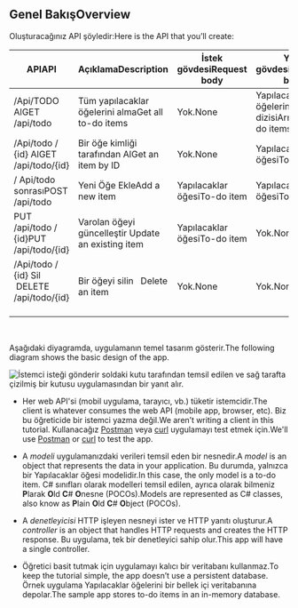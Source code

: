 ## <a name="overview"></a><span data-ttu-id="1c343-101">Genel Bakış</span><span class="sxs-lookup"><span data-stu-id="1c343-101">Overview</span></span>

<span data-ttu-id="1c343-102">Oluşturacağınız API şöyledir:</span><span class="sxs-lookup"><span data-stu-id="1c343-102">Here is the API that you’ll create:</span></span>

|<span data-ttu-id="1c343-103">API</span><span class="sxs-lookup"><span data-stu-id="1c343-103">API</span></span> | <span data-ttu-id="1c343-104">Açıklama</span><span class="sxs-lookup"><span data-stu-id="1c343-104">Description</span></span>    | <span data-ttu-id="1c343-105">İstek gövdesi</span><span class="sxs-lookup"><span data-stu-id="1c343-105">Request body</span></span>    | <span data-ttu-id="1c343-106">Yanıt gövdesi</span><span class="sxs-lookup"><span data-stu-id="1c343-106">Response body</span></span>   |
|--- | ---- | ---- | ---- |
|<span data-ttu-id="1c343-107">/Api/TODO Al</span><span class="sxs-lookup"><span data-stu-id="1c343-107">GET /api/todo</span></span>  | <span data-ttu-id="1c343-108">Tüm yapılacaklar öğelerini alma</span><span class="sxs-lookup"><span data-stu-id="1c343-108">Get all to-do items</span></span> | <span data-ttu-id="1c343-109">Yok.</span><span class="sxs-lookup"><span data-stu-id="1c343-109">None</span></span> | <span data-ttu-id="1c343-110">Yapılacaklar öğelerini dizisi</span><span class="sxs-lookup"><span data-stu-id="1c343-110">Array of to-do items</span></span>|
|<span data-ttu-id="1c343-111">/Api/todo / {id} Al</span><span class="sxs-lookup"><span data-stu-id="1c343-111">GET /api/todo/{id}</span></span>  | <span data-ttu-id="1c343-112">Bir öğe kimliği tarafından Al</span><span class="sxs-lookup"><span data-stu-id="1c343-112">Get an item by ID</span></span> | <span data-ttu-id="1c343-113">Yok.</span><span class="sxs-lookup"><span data-stu-id="1c343-113">None</span></span> | <span data-ttu-id="1c343-114">Yapılacaklar öğesi</span><span class="sxs-lookup"><span data-stu-id="1c343-114">To-do item</span></span>|
|<span data-ttu-id="1c343-115">/ Api/todo sonrası</span><span class="sxs-lookup"><span data-stu-id="1c343-115">POST /api/todo</span></span> | <span data-ttu-id="1c343-116">Yeni Öğe Ekle</span><span class="sxs-lookup"><span data-stu-id="1c343-116">Add a new item</span></span> | <span data-ttu-id="1c343-117">Yapılacaklar öğesi</span><span class="sxs-lookup"><span data-stu-id="1c343-117">To-do item</span></span>  | <span data-ttu-id="1c343-118">Yapılacaklar öğesi</span><span class="sxs-lookup"><span data-stu-id="1c343-118">To-do item</span></span> |
|<span data-ttu-id="1c343-119">PUT /api/todo / {id}</span><span class="sxs-lookup"><span data-stu-id="1c343-119">PUT /api/todo/{id}</span></span> | <span data-ttu-id="1c343-120">Varolan öğeyi güncelleştir&nbsp;</span><span class="sxs-lookup"><span data-stu-id="1c343-120">Update an existing item &nbsp;</span></span>  | <span data-ttu-id="1c343-121">Yapılacaklar öğesi</span><span class="sxs-lookup"><span data-stu-id="1c343-121">To-do item</span></span> |  <span data-ttu-id="1c343-122">Yok.</span><span class="sxs-lookup"><span data-stu-id="1c343-122">None</span></span> |
|<span data-ttu-id="1c343-123">/Api/todo / {id} Sil&nbsp;  &nbsp;</span><span class="sxs-lookup"><span data-stu-id="1c343-123">DELETE /api/todo/{id}  &nbsp;  &nbsp;</span></span> | <span data-ttu-id="1c343-124">Bir öğeyi silin&nbsp;  &nbsp;</span><span class="sxs-lookup"><span data-stu-id="1c343-124">Delete an item &nbsp;  &nbsp;</span></span>  | <span data-ttu-id="1c343-125">Yok.</span><span class="sxs-lookup"><span data-stu-id="1c343-125">None</span></span>  | <span data-ttu-id="1c343-126">Yok.</span><span class="sxs-lookup"><span data-stu-id="1c343-126">None</span></span>|

<br>

<span data-ttu-id="1c343-127">Aşağıdaki diyagramda, uygulamanın temel tasarım gösterir.</span><span class="sxs-lookup"><span data-stu-id="1c343-127">The following diagram shows the basic design of the app.</span></span>

![İstemci isteği gönderir soldaki kutu tarafından temsil edilen ve sağ tarafta çizilmiş bir kutusu uygulamasından bir yanıt alır.](../../tutorials/first-web-api/_static/architecture.png)

* <span data-ttu-id="1c343-132">Her web API'si (mobil uygulama, tarayıcı, vb.) tüketir istemcidir.</span><span class="sxs-lookup"><span data-stu-id="1c343-132">The client is whatever consumes the web API (mobile app, browser, etc).</span></span> <span data-ttu-id="1c343-133">Biz bu öğreticide bir istemci yazma değil.</span><span class="sxs-lookup"><span data-stu-id="1c343-133">We aren’t writing a client in this tutorial.</span></span> <span data-ttu-id="1c343-134">Kullanacağız [Postman](https://www.getpostman.com/) veya [curl](https://developer.apple.com/legacy/library/documentation/Darwin/Reference/ManPages/man1/curl.1.html) uygulamayı test etmek için.</span><span class="sxs-lookup"><span data-stu-id="1c343-134">We'll use [Postman](https://www.getpostman.com/) or [curl](https://developer.apple.com/legacy/library/documentation/Darwin/Reference/ManPages/man1/curl.1.html) to test the app.</span></span>

* <span data-ttu-id="1c343-135">A *modeli* uygulamanızdaki verileri temsil eden bir nesnedir.</span><span class="sxs-lookup"><span data-stu-id="1c343-135">A *model* is an object that represents the data in your application.</span></span> <span data-ttu-id="1c343-136">Bu durumda, yalnızca bir Yapılacaklar öğesi modelidir.</span><span class="sxs-lookup"><span data-stu-id="1c343-136">In this case, the only model is a to-do item.</span></span> <span data-ttu-id="1c343-137">C# sınıfları olarak modelleri temsil edilen, ayrıca olarak bilmeniz **P**larak **O**ld **C**# **O**nesne (POCOs).</span><span class="sxs-lookup"><span data-stu-id="1c343-137">Models are represented as C# classes, also know as **P**lain **O**ld **C**# **O**bject (POCOs).</span></span>

* <span data-ttu-id="1c343-138">A *denetleyicisi* HTTP işleyen nesneyi ister ve HTTP yanıtı oluşturur.</span><span class="sxs-lookup"><span data-stu-id="1c343-138">A *controller* is an object that handles HTTP requests and creates the HTTP response.</span></span> <span data-ttu-id="1c343-139">Bu uygulama, tek bir denetleyici sahip olur.</span><span class="sxs-lookup"><span data-stu-id="1c343-139">This app will have a single controller.</span></span>

* <span data-ttu-id="1c343-140">Öğretici basit tutmak için uygulamayı kalıcı bir veritabanı kullanmaz.</span><span class="sxs-lookup"><span data-stu-id="1c343-140">To keep the tutorial simple, the app doesn’t use a persistent database.</span></span> <span data-ttu-id="1c343-141">Örnek uygulama Yapılacaklar öğelerini bir bellek içi veritabanına depolar.</span><span class="sxs-lookup"><span data-stu-id="1c343-141">The sample app stores to-do items in an in-memory database.</span></span>
